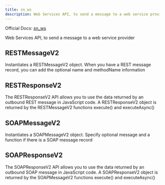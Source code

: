 ```yaml
---
title: sn_ws
description: Web Services API, to send a message to a web service provider
---
```

Official Docs: [sn_ws](https://docs.servicenow.com/search?q=sn_ws)

Web Services API, to send a message to a web service provider


## RESTMessageV2
Instantiates a RESTMessageV2 object. When you have a REST message record, you can add the optional name and methodName information

## RESTResponseV2
The RESTResponseV2 API allows you to use the data returned by an outbound REST message in JavaScript code. A RESTResponseV2 object is returned by the RESTMessageV2 functions execute() and executeAsync()

## SOAPMessageV2
Instantiates a SOAPMessageV2 object. Specify optional message and a function if there is a SOAP message record

## SOAPResponseV2
The SOAPResponseV2 API allows you to use the data returned by an outbound SOAP message in JavaScript code. A SOAPResponseV2 object is returned by the SOAPMessageV2 functions execute() and executeAsync()
